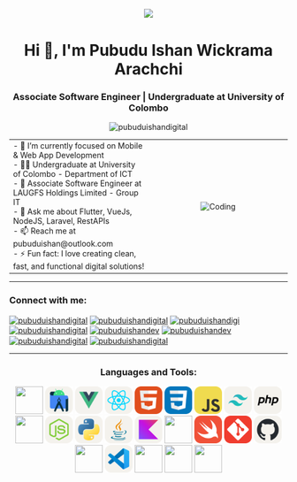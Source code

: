 <p align="center">
  <img src="https://github.com/7oSkaaa/7oSkaaa/blob/main/Images/about_me.gif?raw=true" width="100px">
</p>
<h1 align="center">Hi 👋, I'm Pubudu Ishan Wickrama Arachchi</h1>
<h3 align="center">Associate Software Engineer | Undergraduate at University of Colombo</h3>

<p align="center">
  <img src="https://komarev.com/ghpvc/?username=pubuduishandigital&label=Profile%20views&color=0e75b6&style=flat" alt="pubuduishandigital" />
</p>

<table align="center">
  <tr>
    <td width="50%" align="left">
      - 🌱 I’m currently focused on Mobile & Web App Development <br>
      - 🧑‍🎓 Undergraduate at University of Colombo - Department of ICT <br>
      - 💼 Associate Software Engineer at LAUGFS Holdings Limited - Group IT <br>
      - 💬 Ask me about Flutter, VueJs, NodeJS, Laravel, RestAPIs <br>
      - 📫 Reach me at pubuduishan@outlook.com <br>
      - ⚡ Fun fact: I love creating clean, fast, and functional digital solutions!
    </td>
    <td width="50%" align="center">
      <img align="center" alt="Coding" width="450" src="https://repository-images.githubusercontent.com/588181932/e36ec678-7984-4cdd-8e4c-a3932772ff8e">
    </td>
  </tr>
</table>

---

<h3 align="left">Connect with me:</h3>
<p align="left">
<a href="https://fb.com/pubuduishandigital" target="blank"><img align="center" src="https://raw.githubusercontent.com/rahuldkjain/github-profile-readme-generator/master/src/images/icons/Social/facebook.svg" alt="pubuduishandigital" height="30" width="40" /></a>
<a href="https://linkedin.com/in/pubuduishandigital" target="blank"><img align="center" src="https://raw.githubusercontent.com/rahuldkjain/github-profile-readme-generator/master/src/images/icons/Social/linked-in-alt.svg" alt="pubuduishandigital" height="30" width="40" /></a>
<a href="https://twitter.com/pubuduishandigi" target="blank"><img align="center" src="https://raw.githubusercontent.com/rahuldkjain/github-profile-readme-generator/master/src/images/icons/Social/twitter.svg" alt="pubuduishandigi" height="30" width="40" /></a>
<a href="https://instagram.com/pubuduishandigital" target="blank"><img align="center" src="https://raw.githubusercontent.com/rahuldkjain/github-profile-readme-generator/master/src/images/icons/Social/instagram.svg" alt="pubuduishandigital" height="30" width="40" /></a>
<a href="https://stackoverflow.com/users/pubuduishandev" target="blank"><img align="center" src="https://raw.githubusercontent.com/rahuldkjain/github-profile-readme-generator/master/src/images/icons/Social/stack-overflow.svg" alt="pubuduishandev" height="30" width="40" /></a>
<a href="https://kaggle.com/pubuduishandev" target="blank"><img align="center" src="https://raw.githubusercontent.com/rahuldkjain/github-profile-readme-generator/master/src/images/icons/Social/kaggle.svg" alt="pubuduishandev" height="30" width="40" /></a>
<a href="https://www.youtube.com/c/pubuduishandigital" target="blank"><img align="center" src="https://raw.githubusercontent.com/rahuldkjain/github-profile-readme-generator/master/src/images/icons/Social/youtube.svg" alt="pubuduishandigital" height="30" width="40" /></a>
<a href="https://discord.gg/pubuduishandigital" target="blank"><img align="center" src="https://raw.githubusercontent.com/rahuldkjain/github-profile-readme-generator/master/src/images/icons/Social/discord.svg" alt="pubuduishandigital" height="30" width="40" /></a>
</p>

---

<h3 align="center">Languages and Tools:</h3>
<p align="center">
  <img src="https://github.com/tandpfun/skill-icons/blob/main/icons/Flutter.svg" width="50" height="50"/>
  <img src="https://github.com/tandpfun/skill-icons/blob/main/icons/AndroidStudio-Light.svg" width="50" height="50"/>
  <img src="https://github.com/tandpfun/skill-icons/blob/main/icons/VueJS-Light.svg" width="50" height="50"/>
  <img src="https://github.com/tandpfun/skill-icons/blob/main/icons/React-Light.svg" width="50" height="50"/>
  <img src="https://github.com/tandpfun/skill-icons/blob/main/icons/HTML.svg" width="50" height="50"/>
  <img src="https://github.com/tandpfun/skill-icons/blob/main/icons/CSS.svg" width="50" height="50"/>
  <img src="https://github.com/tandpfun/skill-icons/blob/main/icons/JavaScript.svg" width="50" height="50"/>
  <img src="https://github.com/tandpfun/skill-icons/blob/main/icons/TailwindCSS-Light.svg" width="50" height="50"/>
  <img src="https://github.com/tandpfun/skill-icons/blob/main/icons/PHP-Light.svg" width="50" height="50"/>
  <img src="https://github.com/tandpfun/skill-icons/blob/main/icons/Laravel.svg" width="50" height="50"/>
  <img src="https://github.com/tandpfun/skill-icons/blob/main/icons/NodeJS-Light.svg" width="50" height="50"/>
  <img src="https://github.com/tandpfun/skill-icons/blob/main/icons/Python-Light.svg" width="50" height="50"/>
  <img src="https://github.com/tandpfun/skill-icons/blob/main/icons/Java-Light.svg" width="50" height="50"/>
  <img src="https://github.com/tandpfun/skill-icons/blob/main/icons/Kotlin-Light.svg" width="50" height="50"/>
  <img src="https://github.com/tandpfun/skill-icons/blob/main/icons/Go-Light.svg" width="50" height="50"/>
  <img src="https://github.com/tandpfun/skill-icons/blob/main/icons/Swift.svg" width="50" height="50"/>
  <img src="https://github.com/tandpfun/skill-icons/blob/main/icons/Git.svg" width="50" height="50"/>
  <img src="https://github.com/tandpfun/skill-icons/blob/main/icons/GitHub-Light.svg" width="50" height="50"/>
  <img src="https://github.com/tandpfun/skill-icons/blob/main/icons/Azure.svg" width="50" height="50"/>
  <img src="https://github.com/tandpfun/skill-icons/blob/main/icons/VSCode-Light.svg" width="50" height="50"/>
  <img src="https://github.com/tandpfun/skill-icons/blob/main/icons/WebStorm.svg" width="50" height="50"/>
  <img src="https://github.com/tandpfun/skill-icons/blob/main/icons/PhpStorm.svg" width="50" height="50"/>
  <img src="https://github.com/tandpfun/skill-icons/blob/main/icons/PyCharm.svg" width="50" height="50"/>
</p>
